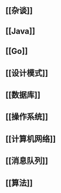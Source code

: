 ## [[杂谈]]
## [[Java]]

## [[Go]]

## [[设计模式]]

## [[数据库]]

## [[操作系统]]

## [[计算机网络]]

## [[消息队列]]

## [[算法]]
